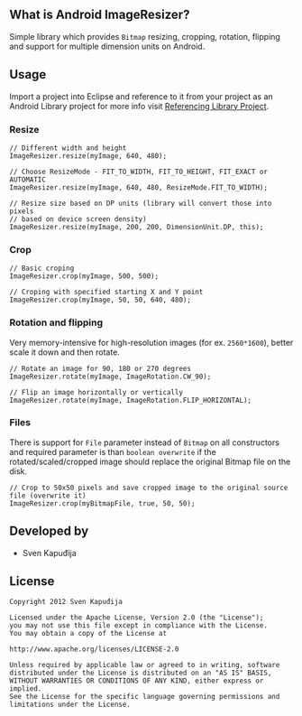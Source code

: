 What is Android ImageResizer?
--------
Simple library which provides `Bitmap` resizing, cropping, rotation, flipping and support for multiple dimension units
on Android.

Usage
--------

Import a project into Eclipse and reference to it from your project as an Android Library project for more info visit
[Referencing Library Project](http://developer.android.com/tools/projects/projects-eclipse.html#ReferencingLibraryProject).

### Resize
        
    // Different width and height
    ImageResizer.resize(myImage, 640, 480);
        
    // Choose ResizeMode - FIT_TO_WIDTH, FIT_TO_HEIGHT, FIT_EXACT or AUTOMATIC
    ImageResizer.resize(myImage, 640, 480, ResizeMode.FIT_TO_WIDTH);
        
    // Resize size based on DP units (library will convert those into pixels
    // based on device screen density)
    ImageResizer.resize(myImage, 200, 200, DimensionUnit.DP, this);
        
### Crop

    // Basic croping
    ImageResizer.crop(myImage, 500, 500);

    // Croping with specified starting X and Y point
    ImageResizer.crop(myImage, 50, 50, 640, 480);

### Rotation and flipping
Very memory-intensive for high-resolution images (for ex. `2560*1600`), better scale it down and then rotate.

    // Rotate an image for 90, 180 or 270 degrees
    ImageResizer.rotate(myImage, ImageRotation.CW_90);

    // Flip an image horizontally or vertically
    ImageResizer.rotate(myImage, ImageRotation.FLIP_HORIZONTAL);

### Files

There is support for `File` parameter instead of `Bitmap` on all constructors and required parameter is than
`boolean overwrite` if the rotated/scaled/cropped image should replace the original Bitmap file on the disk.

    // Crop to 50x50 pixels and save cropped image to the original source file (overwrite it)
    ImageResizer.crop(myBitmapFile, true, 50, 50);

Developed by
------------
* Sven Kapuđija

License
-------

    Copyright 2012 Sven Kapuđija
    
    Licensed under the Apache License, Version 2.0 (the "License");
    you may not use this file except in compliance with the License.
    You may obtain a copy of the License at
    
    http://www.apache.org/licenses/LICENSE-2.0
    
    Unless required by applicable law or agreed to in writing, software
    distributed under the License is distributed on an "AS IS" BASIS,
    WITHOUT WARRANTIES OR CONDITIONS OF ANY KIND, either express or implied.
    See the License for the specific language governing permissions and
    limitations under the License.